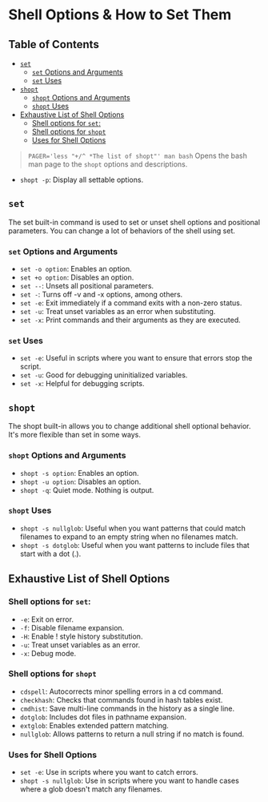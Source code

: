 

# Shell Options & How to Set Them


## Table of Contents
* [`set`](#set) 
    * [`set` Options and Arguments](#set-options-and-arguments) 
    * [`set` Uses](#set-uses) 
* [`shopt`](#shopt) 
    * [`shopt` Options and Arguments](#shopt-options-and-arguments) 
    * [`shopt` Uses](#shopt-uses) 
* [Exhaustive List of Shell Options](#exhaustive-list-of-shell-options) 
    * [Shell options for `set`:](#shell-options-for-set) 
    * [Shell options for `shopt`](#shell-options-for-shopt) 
    * [Uses for Shell Options](#uses-for-shell-options) 


> `PAGER='less "+/^ *The list of shopt"' man bash`
> Opens the bash man page to the `shopt` options and descriptions.


* `shopt -p`: Display all settable options.


## `set`

The set built-in command is used to set or unset shell options and positional parameters. You can change a lot of behaviors of the shell using set.


### `set` Options and Arguments
* `set -o option`: Enables an option.
* `set +o option`: Disables an option.
* `set --`: Unsets all positional parameters.
* `set -`: Turns off -v and -x options, among others.
* `set -e`: Exit immediately if a command exits with a non-zero status.
* `set -u`: Treat unset variables as an error when substituting.
* `set -x`: Print commands and their arguments as they are executed.

### `set` Uses
* `set -e`: Useful in scripts where you want to ensure that errors stop the script.
* `set -u`: Good for debugging uninitialized variables.
* `set -x`: Helpful for debugging scripts.



## `shopt`

The shopt built-in allows you to change additional shell optional behavior. It's more flexible than set in some ways.

### `shopt` Options and Arguments
* `shopt -s option`: Enables an option.
* `shopt -u option`: Disables an option.
* `shopt -q`: Quiet mode. Nothing is output.

### `shopt` Uses
* `shopt -s nullglob`: Useful when you want patterns that could match filenames
                       to expand to an empty string when no filenames match.
* `shopt -s dotglob`: Useful when you want patterns to include files that start with a dot (.).



## Exhaustive List of Shell Options

### Shell options for `set`:
* `-e`: Exit on error.
* `-f`: Disable filename expansion.
* `-H`: Enable ! style history substitution.
* `-u`: Treat unset variables as an error.
* `-x`: Debug mode.

### Shell options for `shopt` 
* `cdspell`: Autocorrects minor spelling errors in a cd command.
* `checkhash`: Checks that commands found in hash tables exist.
* `cmdhist`: Save multi-line commands in the history as a single line.
* `dotglob`: Includes dot files in pathname expansion.
* `extglob`: Enables extended pattern matching.
* `nullglob`: Allows patterns to return a null string if no match is found.

### Uses for Shell Options
* `set -e`: Use in scripts where you want to catch errors.
* `shopt -s nullglob`: Use in scripts where you want to handle cases where a glob doesn't match any filenames.




